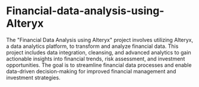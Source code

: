 # Financial-data-analysis-using-Alteryx
The "Financial Data Analysis using Alteryx" project involves utilizing Alteryx, a data analytics platform, to transform and analyze financial data. This project includes data integration, cleansing, and advanced analytics to gain actionable insights into financial trends, risk assessment, and investment opportunities. The goal is to streamline financial data processes and enable data-driven decision-making for improved financial management and investment strategies.
